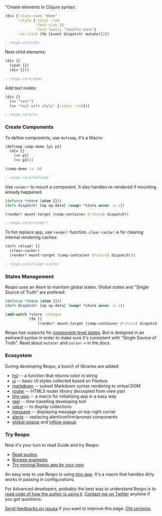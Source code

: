"Create elements in Clojure syntax:

```clojure
(div {:class-name "demo"
      :style {:color :red
              :font-size 16
              :font-family "Josefin Sans"}
      :on-click (fn [event dispatch! mutate!])})

; respo.core/div
```

Nest child elements:

```clojure
(div {}
  (span {})
  (div {}))

; respo.core/span
```

Add text nodes:

```clojure
(div {}
  (<> "text")
  (<> "text with style" {:color :red}))

; respo.core/<>
```

### Create Components

To define components, use `defcomp`, it's a Macro:

```clojure
(defcomp comp-demo [p1 p2]
  (div {}
    (<> p1)
    (<> p2)))

(comp-demo :a :b)

; respo.core/defcomp
```

Use `render!` to mount a component. It also handles re-rendered if mounting already happened.

```clojure
(defonce *store (atom {}))
(defn dispatch! [op op-data] (swap! *store assoc :a 1))

(render! mount-target (comp-container @*store) dispatch!)

; respo.core/render!
```

To hot replace app, use `render!` function. `clear-cache!` is for clearing internal rendering caches:

```clojure
(defn reload! []
  (clear-cache!)
  (render! mount-target (comp-container @*store) dispatch!))

; respo.core/clear-cache!
```

### States Management

Respo uses an Atom to maintain global states. Global states and "Single Source of Truth" are prefered:

```clojure
(defonce *store (atom {}))
(defn dispatch! [op op-data] (swap! *store assoc :a 1))

(add-watch *store :changes
           (fn []
               (render! mount-target (comp-container @*store) dispatch!)))
```

Respo has supports for [component-level states](https://github.com/Respo/respo/wiki/component-states). But is designed in an awkward syntax in order to make sure it's consistent with "Single Source of Truth". Read about `mutate!` and `cursor->` in the docs.

### Ecosystem

During developing Respo, a bunch of libraries are added:

* [hsl](https://github.com/mvc-works/hsl.clj) -- a function that returns color in string
* [ui](https://github.com/Respo/respo-ui) -- basic UI styles collected based on Flexbox
* [markdown](https://github.com/Respo/respo-markdown) -- subset Markdown syntax rendering to virtual DOM
* [router](https://github.com/Respo/respo-router) -- HTML5 router library decoupled from view part
* [tiny-app](https://github.com/Respo/tiny-app) -- a macro for initialising app in a easy way
* [reel](https://github.com/Respo/reel) -- time travelling developing tool
* [value](https://github.com/Respo/respo-value) -- to display collections
* [message](https://github.com/Respo/respo-message) -- displaying message on top-right corner
* [alerts](https://github.com/Respo/alerts) -- replacing alert/confirm/prompt components
* [global-popup](https://github.com/Respo/global-popup) and [inflow-popup](https://github.com/Respo/inflow-popup)

### Try Respo

Now it's your turn to read Guide and try Respo:

* [Read guides](https://github.com/Respo/respo/wiki)
* [Browse examples](https://github.com/Respo/respo-examples/)
* [Try minimal Respo app by your own](https://github.com/Respo/minimal-respo)

An easy way to use Respo is using [tiny-app](https://github.com/Respo/tiny-app/). It's a macro that handles dirty works in passing in configurations.

For Advanced developers, probably the best way to understand Respo is to [read code of how the author is using it](https://github.com/mvc-works/calcit-workflow/blob/master/src/app/main.cljs). [Contact me on Twitter](https://twitter.com/jiyinyiyong) anytime if you got questions.

[Send feedbacks on issues](https://github.com/Respo/respo.site/issues/1) if you want to improve this page. [Old versions](https://gist.github.com/jiyinyiyong/008a2be624a351a11d1ca44f809963a3).
